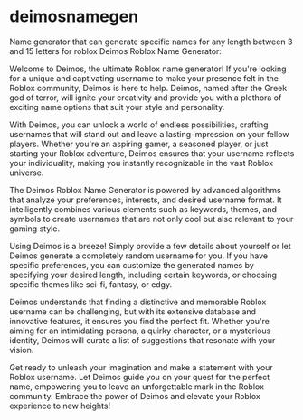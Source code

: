 # deimosnamegen
Name generator that can generate specific names for any length between 3 and 15 letters for roblox
Deimos Roblox Name Generator:

Welcome to Deimos, the ultimate Roblox name generator! If you're looking for a unique and captivating username to make your presence felt in the Roblox community, Deimos is here to help. Deimos, named after the Greek god of terror, will ignite your creativity and provide you with a plethora of exciting name options that suit your style and personality.

With Deimos, you can unlock a world of endless possibilities, crafting usernames that will stand out and leave a lasting impression on your fellow players. Whether you're an aspiring gamer, a seasoned player, or just starting your Roblox adventure, Deimos ensures that your username reflects your individuality, making you instantly recognizable in the vast Roblox universe.

The Deimos Roblox Name Generator is powered by advanced algorithms that analyze your preferences, interests, and desired username format. It intelligently combines various elements such as keywords, themes, and symbols to create usernames that are not only cool but also relevant to your gaming style.

Using Deimos is a breeze! Simply provide a few details about yourself or let Deimos generate a completely random username for you. If you have specific preferences, you can customize the generated names by specifying your desired length, including certain keywords, or choosing specific themes like sci-fi, fantasy, or edgy.

Deimos understands that finding a distinctive and memorable Roblox username can be challenging, but with its extensive database and innovative features, it ensures you find the perfect fit. Whether you're aiming for an intimidating persona, a quirky character, or a mysterious identity, Deimos will curate a list of suggestions that resonate with your vision.

Get ready to unleash your imagination and make a statement with your Roblox username. Let Deimos guide you on your quest for the perfect name, empowering you to leave an unforgettable mark in the Roblox community. Embrace the power of Deimos and elevate your Roblox experience to new heights!
